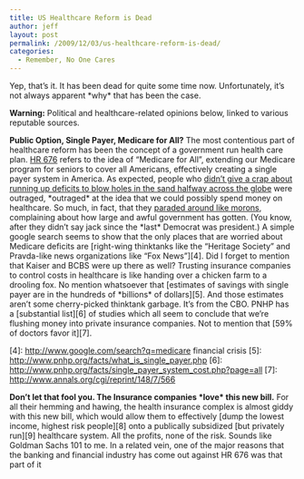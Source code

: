 ```yaml
---
title: US Healthcare Reform is Dead
author: jeff
layout: post
permalink: /2009/12/03/us-healthcare-reform-is-dead/
categories:
  - Remember, No One Cares
---
```


Yep, that’s it. It has been dead for quite some time now. Unfortunately, it’s not always apparent \*why\* that has been the case.

**Warning:** Political and healthcare-related opinions below, linked to various reputable sources.

**Public Option, Single Payer, Medicare for All?** The most contentious part of healthcare reform has been the concept of a government run health care plan. [HR 676][1] refers to the idea of “Medicare for All”, extending our Medicare program for seniors to cover all Americans, effectively creating a single payer system in America. As expected, people who [didn’t give a crap about running up deficits to blow holes in the sand halfway across the globe][2] were outraged, \*outraged\* at the idea that we could possibly spend money on healthcare. So much, in fact, that they [paraded around like morons][3], complaining about how large and awful government has gotten. (You know, after they didn’t say jack since the \*last\* Democrat was president.) A simple google search seems to show that the only places that are worried about Medicare deficits are [right-wing thinktanks like the “Heritage Society” and Pravda-like news organizations like “Fox News”][4]. Did I forget to mention that Kaiser and BCBS were up there as well? Trusting insurance companies to control costs in healthcare is like handing over a chicken farm to a drooling fox. No mention whatsoever that [estimates of savings with single payer are in the hundreds of \*billions\* of dollars][5]. And those estimates aren’t some cherry-picked thinktank garbage. It’s from the CBO. PNHP has a [substantial list][6] of studies which all seem to conclude that we’re flushing money into private insurance companies. Not to mention that [59% of doctors favor it][7].

 [1]: http://www.govtrack.us/congress/bill.xpd?bill=h111-676
 [2]: http://www.huffingtonpost.com/byron-williams/republicans-undercut-thei_b_292760.html
 [3]: http://www.clipsandcomment.com/2009/02/27/idiots-on-camera-clevelands-tea-party-covered-by-blogger-interrupted/
 [4]: http://www.google.com/search?q=medicare financial crisis
 [5]: http://www.pnhp.org/facts/what_is_single_payer.php
 [6]: http://www.pnhp.org/facts/single_payer_system_cost.php?page=all
 [7]: http://www.annals.org/cgi/reprint/148/7/566

**Don’t let that fool you. The Insurance companies \*love\* this new bill.** For all their hemming and hawing, the health insurance complex is almost giddy with this new bill, which would allow them to effectively [dump the lowest income, highest risk people][8] onto a publically subsidized [but privately run][9] healthcare system. All the profits, none of the risk. Sounds like Goldman Sachs 101 to me. In a related vein, one of the major reasons that the banking and financial industry has come out against HR 676 was that part of it 
